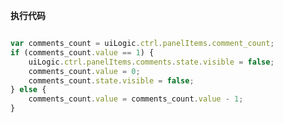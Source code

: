 <p class="panel-title"><b>执行代码</b></p>

```javascript

var comments_count = uiLogic.ctrl.panelItems.comment_count;
if (comments_count.value == 1) {
    uiLogic.ctrl.panelItems.comments.state.visible = false;
    comments_count.value = 0;
    comments_count.state.visible = false;
} else {
    comments_count.value = comments_count.value - 1;
}
```
